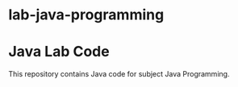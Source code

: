 # lab-java-programming

# Java Lab Code

This repository contains Java code for subject Java Programming.
